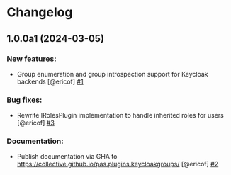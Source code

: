 # Changelog

<!--
   You should *NOT* be adding new change log entries to this file.
   You should create a file in the news directory instead.
   For helpful instructions, please see:
   https://github.com/plone/plone.releaser/blob/master/ADD-A-NEWS-ITEM.rst
-->

<!-- towncrier release notes start -->

## 1.0.0a1 (2024-03-05)


### New features:

- Group enumeration and group introspection support for Keycloak backends [@ericof] [#1](https://github.com/collective/pas.plugins.keycloakgroups/issues/1)


### Bug fixes:

- Rewrite IRolesPlugin implementation to handle inherited roles for users [@ericof] [#3](https://github.com/collective/pas.plugins.keycloakgroups/issues/3)


### Documentation:

- Publish documentation via GHA to https://collective.github.io/pas.plugins.keycloakgroups/  [@ericof] [#2](https://github.com/collective/pas.plugins.keycloakgroups/issues/2)
